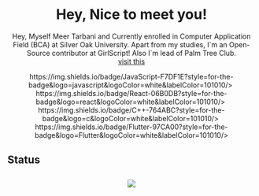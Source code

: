 <h1 align="center">Hey, Nice to meet you!</h1>

<p align="center">Hey, Myself Meer Tarbani and Currently enrolled in Computer Application Field (BCA) at Silver Oak University. Apart from my studies, I`m an Open-Source contributor at GirlScript!
Also I`m lead of Palm Tree Club.<br/><a href="https://meertarbani.dev" align="center">visit this</a></p>

<p align="center">
  <img>https://img.shields.io/badge/JavaScript-F7DF1E?style=for-the-badge&logo=javascript&logoColor=white&labelColor=101010/>
  <img>https://img.shields.io/badge/React-06B0DB?style=for-the-badge&logo=react&logoColor=white&labelColor=101010/>
  <img>https://img.shields.io/badge/C++-764ABC?style=for-the-badge&logo=c&logoColor=white&labelColor=101010/>
  <img>https://img.shields.io/badge/Flutter-97CA00?style=for-the-badge&logo=Flutter&logoColor=white&labelColor=101010/> 
</p>

<h2>Status</h2>
<p align="center">
<img style="margin-top: 10px;" src="https://github-readme-stats.vercel.app/api?username=Redskull-127&show_icons=true&count_private=true&theme=gruvbox&hide_border=false&bg_color=050810"/>
</p>
